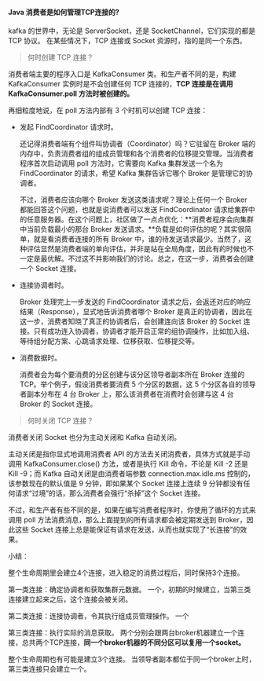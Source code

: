 #### Java 消费者是如何管理TCP连接的?

kafka 的世界中，无论是 ServerSocket，还是 SocketChannel，它们实现的都是 TCP 协议。
在某些情况下，TCP 连接或 Socket 资源时，指的是同一个东西。

> 何时创建 TCP 连接？

消费者端主要的程序入口是 KafkaConsumer 类。和生产者不同的是，构建 KafkaConsumer 实例时是不会创建任何 TCP 连接的，**TCP 连接是在调用 KafkaConsumer.poll 方法时被创建的。**

再细粒度地说，在 poll 方法内部有 3 个时机可以创建 TCP 连接：

- 发起 FindCoordinator 请求时。

  还记得消费者端有个组件叫协调者（Coordinator）吗？它驻留在 Broker 端的内存中，负责消费者组的组成员管理和各个消费者的位移提交管理。当消费者程序首次启动调用 poll 方法时，它需要向 Kafka 集群发送一个名为 FindCoordinator 的请求，希望 Kafka 集群告诉它哪个 Broker 是管理它的协调者。

  不过，消费者应该向哪个 Broker 发送这类请求呢？理论上任何一个 Broker 都能回答这个问题，也就是说消费者可以发送 FindCoordinator 请求给集群中的任意服务器。在这个问题上，社区做了一点点优化：**消费者程序会向集群中当前负载最小的那台 Broker 发送请求。**负载是如何评估的呢？其实很简单，就是看消费者连接的所有 Broker 中，谁的待发送请求最少。当然了，这种评估显然是消费者端的单向评估，并非是站在全局角度，因此有的时候也不一定是最优解。不过这不并影响我们的讨论。总之，在这一步，消费者会创建一个 Socket 连接。

- 连接协调者时。

  Broker 处理完上一步发送的 FindCoordinator 请求之后，会返还对应的响应结果（Response），显式地告诉消费者哪个 Broker 是真正的协调者，因此在这一步，消费者知晓了真正的协调者后，会创建连向该 Broker 的 Socket 连接。只有成功连入协调者，协调者才能开启正常的组协调操作，比如加入组、等待组分配方案、心跳请求处理、位移获取、位移提交等。

- 消费数据时。

  消费者会为每个要消费的分区创建与该分区领导者副本所在 Broker 连接的 TCP。举个例子，假设消费者要消费 5 个分区的数据，这 5 个分区各自的领导者副本分布在 4 台 Broker 上，那么该消费者在消费时会创建与这 4 台 Broker 的 Socket 连接。

> 何时关闭 TCP 连接？

消费者关闭 Socket 也分为主动关闭和 Kafka 自动关闭。

主动关闭是指你显式地调用消费者 API 的方法去关闭消费者，具体方式就是手动调用 KafkaConsumer.close() 方法，或者是执行 Kill 命令，不论是 Kill -2 还是 Kill -9；而 Kafka 自动关闭是由消费者端参数 connection.max.idle.ms 控制的，该参数现在的默认值是 9 分钟，即如果某个 Socket 连接上连续 9 分钟都没有任何请求“过境”的话，那么消费者会强行“杀掉”这个 Socket 连接。

不过，和生产者有些不同的是，如果在编写消费者程序时，你使用了循环的方式来调用 poll 方法消费消息，那么上面提到的所有请求都会被定期发送到 Broker，因此这些 Socket 连接上总是能保证有请求在发送，从而也就实现了“长连接”的效果。

小结：

整个生命周期里会建立4个连接，进入稳定的消费过程后，同时保持3个连接。

第一类连接：确定协调者和获取集群元数据。
 一个，初期的时候建立，当第三类连接建立起来之后，这个连接会被关闭。

第二类连接：连接协调者，令其执行组成员管理操作。
 一个

第三类连接：执行实际的消息获取。
两个分别会跟两台broker机器建立一个连接，总共两个TCP连接，**同一个broker机器的不同分区可以复用一个socket。**

整个生命周期也有可能是建立3个连接。
当领导者副本都位于同一个broker上时，第三类连接只会建立一个。
